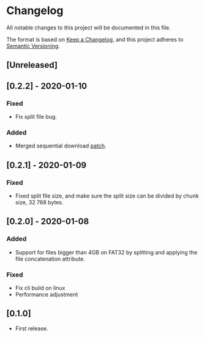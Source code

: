 # Changelog
All notable changes to this project will be documented in this file.

The format is based on [Keep a Changelog](https://keepachangelog.com/en/1.0.0/),
and this project adheres to [Semantic Versioning](https://semver.org/spec/v2.0.0.html).

## [Unreleased]

## [0.2.2] - 2020-01-10
### Fixed
- Fix split file bug.

### Added
- Merged sequential download [patch](https://github.com/Mikayex/transmission).

##  [0.2.1] - 2020-01-09
### Fixed
- Fixed split file size, and make sure the split size can be divided by chunk size, 32 768 bytes.

##  [0.2.0] - 2020-01-08
### Added
- Support for files bigger than 4GB on FAT32 by splitting and applying the file concatenation attribute.

### Fixed
- Fix cli build on linux
- Performance adjustment

##  [0.1.0]

- First release.
